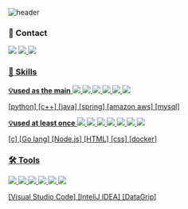 ![header](https://capsule-render.vercel.app/api?type=venom&color=auto&theme=buefy&text=Welcome%20to%20Sohyeon's%20GitHub!&desc=👋%20Hi%20there!%20I’m%20developer%20who%20tries%20to%20create%20better%20services%20for%20people&fontColor=FCB8B8)

### 💌 Contact
<img src="https://img.shields.io/badge/Notion-D3D3D3.svg?style=for-the-badge&logo=notion&logoColor=000000" />
<a href="https://www.instagram.com/_hxx_sh?igsh=MTBhdDl3ZjJyamsyMQ=="><img src="https://img.shields.io/badge/Instagram-FFB5C0.svg?style=for-the-badge&logo=instagram&logoColor=FF0069" />
<img src="https://img.shields.io/badge/Mail_Address-EA4335.svg?style=for-the-badge&logo=gmail&logoColor=FFFFFF" />


### 🌟 Skills

**💡used as the main**
<img src="https://img.shields.io/badge/Python-3776AB.svg?style=for-the-badge&logo=python&logoColor=FFFFFF" />
<img src="https://img.shields.io/badge/C++-00599C.svg?style=for-the-badge&logo=cplusplus&logoColor=FFFFFF" />
<img src="https://img.shields.io/badge/Java-5D87BF.svg?style=for-the-badge&logo=openjdk&logoColor=FFFFFF" />
<img src="https://img.shields.io/badge/Spring-6DB33F.svg?style=for-the-badge&logo=spring&logoColor=FFFFFF" />
<img src="https://img.shields.io/badge/Amazon_AWS-232F3E.svg?style=for-the-badge&logo=amazonwebservices&logoColor=FF9900" />
<img src="https://img.shields.io/badge/MySQL-4479A1.svg?style=for-the-badge&logo=gmail&logoColor=FFFFFF" />

[python] [c++] [java] [spring] [amazon aws] [mysql] 

**💡used at least once**
<img src="https://img.shields.io/badge/C-A8B9CC.svg?style=for-the-badge&logo=c&logoColor=FFFFFF" />
<img src="https://img.shields.io/badge/Go_Lang-00ADD8.svg?style=for-the-badge&logo=go&logoColor=FFFFFF" />
<img src="https://img.shields.io/badge/Node.js-5FA04E.svg?style=for-the-badge&logo=nodedotjs&logoColor=FFFFFF" />
<img src="https://img.shields.io/badge/HTML-E34F26.svg?style=for-the-badge&logo=html5&logoColor=FFFFFF" />
<img src="https://img.shields.io/badge/CSS-1572B6.svg?style=for-the-badge&logo=css3&logoColor=FFFFFF" />
<img src="https://img.shields.io/badge/Docker-2496ED.svg?style=for-the-badge&logo=docker&logoColor=FFFFFF" />
<img src="https://img.shields.io/badge/json%20web%20tokens-323330?style=for-the-badge&logo=json-web-tokens&logoColor=pink" />

[c] [Go lang] [Node.js] [HTML] [css] [docker]

### 🛠️ Tools

<img src="https://img.shields.io/badge/InteliJIDEA-D3D3D3.svg?style=for-the-badge&logo=intellijidea&logoColor=000000" />
<img src="https://img.shields.io/badge/DataGrip-D3D3D3.svg?style=for-the-badge&logo=datagrip&logoColor=000000" />
<img src="https://img.shields.io/badge/VSCode-0078D7.svg?style=for-the-badge&logo=docker&logoColor=FFFFFF" />
<img src="https://img.shields.io/badge/Microsoft_Excel-217346?style=for-the-badge&logo=microsoft-excel&logoColor=white" />
<img src="https://img.shields.io/badge/Microsoft_PowerPoint-B7472A?style=for-the-badge&logo=microsoft-powerpoint&logoColor=white" />
<img src="https://img.shields.io/badge/Microsoft_Word-2B579A?style=for-the-badge&logo=microsoft-word&logoColor=white" />

[Visual Studio Code] [InteliJ IDEA] [DataGrip]
